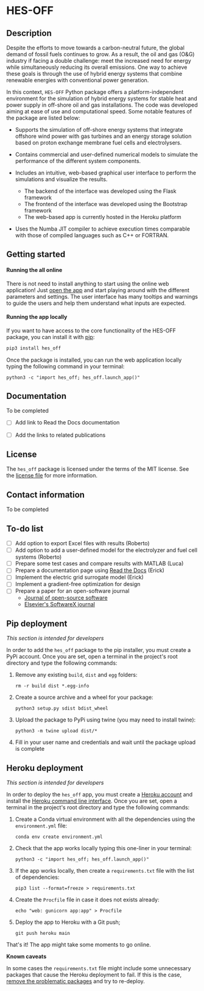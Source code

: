 # HES-OFF
## Description

Despite the efforts to move towards a carbon-neutral future, the global demand of fossil fuels continues to grow.  As a result, the oil and gas (O&G) industry if facing a double challenge: meet the increased need for energy while simultaneously reducing its overall emissions. One way to achieve these goals is through the use of hybrid energy systems that combine renewable energies with conventional power generation.

In this context, `HES-OFF` Python package offers a platform-independent environment for the simulation of hybrid energy systems for stable heat and power supply in off-shore oil and gas installations. The code was developed aiming at ease of use and computational speed. Some notable features of the package are listed below:

- Supports the simulation of off-shore energy systems that integrate offshore wind power with gas turbines and an energy storage solution based on proton exchange membrane fuel cells and electrolysers.

- Contains commercial and user-defined numerical models to simulate the performance of the different system components.

- Includes an intuitive, web-based graphical user interface to perform the simulations and visualize the results.
  - The backend of the interface was developed using the Flask framework
  - The frontend of the interface was developed using the Bootstrap framework
  - The web-based app is currently hosted in the Heroku platform
  
- Uses the Numba JIT compiler to achieve execution times comparable with those of compiled languages such as C++ or FORTRAN.

  

## Getting started

#### Running the all online

There is not need to install anything to start using the online web application! Just [open the app](https://hes-off.herokuapp.com/) and start playing around with the different parameters and settings. The user interface has many tooltips and warnings to guide the users and help them understand what inputs are expected.

#### Running the app locally

If you want to have access to the core functionality of the HES-OFF package, you can install it with [pip](https://pip.pypa.io/en/stable/): 

```bash
pip3 install hes_off
```

Once the package is installed, you can run the web application locally typing the following command in your terminal:

```shell
python3 -c "import hes_off; hes_off.launch_app()"
```



## Documentation

To be completed

- [ ] Add link to Read the Docs documentation
- [ ] Add the links to related publications



## License

The `hes_off` package is licensed under the terms of the MIT license. See the [license file](LICENSE.md) for more information.



## Contact information

To be completed



## To-do list

- [ ] Add option to export Excel files with results (Roberto)
- [ ] Add option to add a user-defined model for the electrolyzer and fuel cell systems (Roberto)
- [ ] Prepare some test cases and compare results with MATLAB (Luca)
- [ ] Prepare a documentation page using  [Read the Docs](https://readthedocs.org/) (Erick)
- [ ] Implement the electric grid surrogate model (Erick)
- [ ] Implement a gradient-free optimization for design
- [ ] Prepare a paper for an open-software journal
  - [Journal of open-source software](https://joss.theoj.org/)
  - [Elsevier's SoftwareX journal](https://www.journals.elsevier.com/softwarex/)



## Pip deployment

_This section is intended for developers_

In order to add the `hes_off` package to the pip installer, you must create a PyPi account. Once you are set, open a terminal in the project's root directory and type the following commands:

1. Remove any existing `build`, `dist` and `egg` folders:

   ```shell
   rm -r build dist *.egg-info
   ```

2. Create a source archive and a wheel for your package:

    ```shell
    python3 setup.py sdist bdist_wheel
    ```

3. Upload the package to PyPi using twine (you may need to install twine):

    ```shell
    python3 -m twine upload dist/*
    ```
    
4. Fill in your user name and credentials and wait until the package upload is complete



## Heroku deployment

*This section is intended for developers*

In order to deploy the `hes_off` app, you must create a [Heroku account](https://dashboard.heroku.com/apps) and install the [Heroku command line interface](https://devcenter.heroku.com/articles/heroku-cli). Once you are set, open a terminal in the project's root directory and type the following commands:

1. Create a Conda virtual environment with all the dependencies using the `environment.yml` file:

   ```shell
   conda env create environment.yml
   ```

2. Check that the app works locally typing this one-liner in your terminal:

   ```shell
   python3 -c "import hes_off; hes_off.launch_app()"
   ```

3. If the app works locally, then create a `requirements.txt` file with the list of dependencies:

   ```shell
   pip3 list --format=freeze > requirements.txt
   ```

4. Create the `Procfile` file in case it does not exists already:

   ```shell
   echo "web: gunicorn app:app" > Procfile
   ```

5. Deploy the app to Heroku with a Git push;

   ```shell
   git push heroku main
   ```

That's it! The app might take some moments to go online.

**Known caveats**

In some cases the `requirements.txt` file might include some unnecessary packages that cause the Heroku deployment to fail. If this is the case, [remove the problematic packages](https://stackoverflow.com/questions/47304291/heroku-upload-could-not-find-a-version-that-satisfies-the-requirement-anaconda/56754565) and try to re-deploy.


